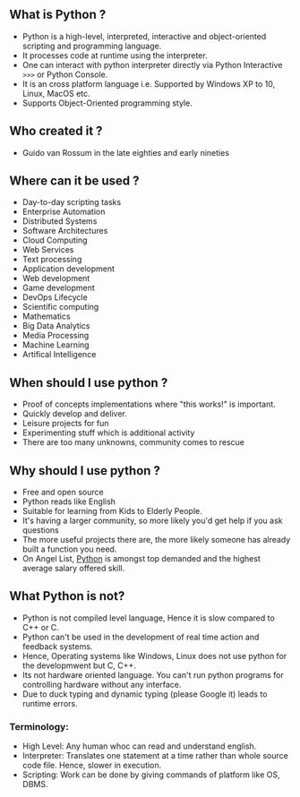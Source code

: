 ## What is Python ?
   * Python is a high-level, interpreted, interactive and object-oriented scripting and programming language.
   * It processes code at runtime using the interpreter.
   * One can interact with python interpreter directly via Python Interactive `>>>` or Python Console.
   * It is an cross platform language i.e. Supported by Windows XP to 10, Linux, MacOS etc.
   * Supports Object-Oriented programming style.

## Who created it ?
   * Guido van Rossum in the late eighties and early nineties

## Where can it be used ?
   * Day-to-day scripting tasks
   * Enterprise Automation
   * Distributed Systems
   * Software Architectures
   * Cloud Computing
   * Web Services
   * Text processing
   * Application development
   * Web development
   * Game development
   * DevOps Lifecycle
   * Scientific computing
   * Mathematics
   * Big Data Analytics
   * Media Processing
   * Machine Learning
   * Artifical Intelligence
    
## When should I use python ?
   * Proof of concepts implementations where "this works!" is important.
   * Quickly develop and deliver.
   * Leisure projects for fun
   * Experimenting stuff which is additional activity
   * There are too many unknowns, community comes to rescue

## Why should I use python ?
  * Free and open source
  * Python reads like English
  * Suitable for learning from Kids to Elderly People.
  * It's having a larger community, so more likely you'd get help if you ask questions
  * The more useful projects there are, the more likely someone has already built a function you need.
  * On Angel List, [Python](https://angel.co/skills) is amongst top demanded and the highest average salary offered skill.
  
## What Python is not?
   * Python is not compiled level language, Hence it is slow compared to C++ or C.
   * Python can't be used in the development of real time action and feedback systems.  
   * Hence, Operating systems like Windows, Linux does not use python for the developmwent but C, C++.
   * Its not hardware oriented language. You can't run python programs for controlling hardware without any interface.
   * Due to duck typing and dynamic typing (please Google it) leads to runtime errors.

### Terminology:
  * High Level: Any human whoc can read and understand english.
  * Interpreter: Translates one statement at a time rather than whole source code file. Hence, slower in execution.
  * Scripting: Work can be done by giving commands of platform like OS, DBMS.
